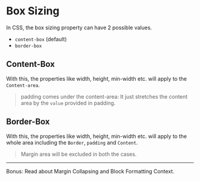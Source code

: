 # Box Sizing

In CSS, the box sizing property can have 2 possible values.

- `content-box` (default)
- `border-box`

## Content-Box

With this, the properties like width, height, min-width etc. will apply to the `Content-area`.

> padding comes under the content-area: It just stretches the content area by the `value` provided in padding.

## Border-Box

With this, the properties like width, height, min-width etc. will apply to the whole area including the `Border`, `padding` and `Content`.

> Margin area will be excluded in both the cases.

<hr/>
 Bonus: Read about Margin Collapsing and Block Formatting Context.
